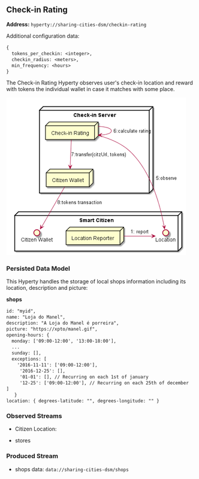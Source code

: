 ## Check-in Rating

**Address:** `hyperty://sharing-cities-dsm/checkin-rating`

Additional configuration data:

```
{
  tokens_per_checkin: <integer>,
  checkin_radius: <meters>,
  min_frequency: <hours>
}
```

The Check-in Rating Hyperty observes user's check-in location and reward with tokens the individual wallet in case it matches with some place.

![Check-in Server](checkin_server.png)

### Persisted Data Model

This Hyperty handles the storage of local shops information including its location, description and picture:

**shops**

```
id: "myid",
name: "Loja do Manel",
description: "A Loja do Manel é porreira",
picture: "https://xpto/manel.gif",
opening-hours: {
  monday: ['09:00-12:00', '13:00-18:00'],
  ...
  sunday: [],
  exceptions: [
    '2016-11-11': ['09:00-12:00'],
     '2016-12-25': [],
     '01-01': [], // Recurring on each 1st of january
     '12-25': ['09:00-12:00'], // Recurring on each 25th of december  ]
   }
location: { degrees-latitude: "", degrees-longitude: "" }
```



### Observed Streams

* Citizen Location:

- stores

### Produced Stream

* shops data: `data://sharing-cities-dsm/shops`
